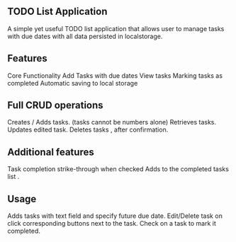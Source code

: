 ## TODO List Application
 A simple yet useful TODO list application that allows user to manage tasks with due dates with all data persisted in localstorage.
## Features
 Core Functionality
 Add Tasks with due dates
 View tasks
 Marking tasks as completed
 Automatic saving to local storage
## Full CRUD operations
 Creates / Adds tasks. (tasks cannot be numbers alone)
 Retrieves tasks.
 Updates edited task.
 Deletes tasks , after confirmation.
## Additional features
 Task completion strike-through when checked
 Adds to the completed tasks list .
## Usage
 Adds tasks with text field and specify future due date.
 Edit/Delete task on click corresponding buttons next to the task.
 Check on a task to mark it completed.